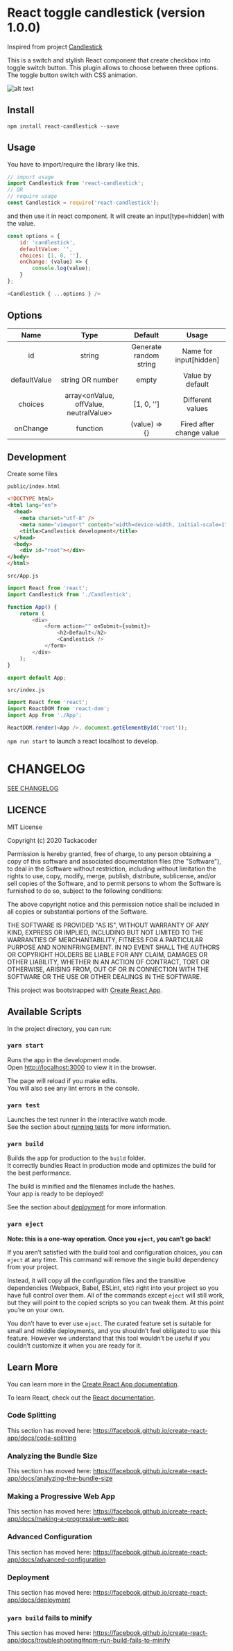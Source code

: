 # React toggle candlestick (version 1.0.0)

Inspired from project [Candlestick](https://github.com/EdouardTack/candlestick)

This is a switch and stylish React component that create checkbox into toggle switch button. This plugin allows to choose between three options. The toggle button switch with CSS animation.

![alt text](./example.png "Candlestick position")

## Install

`npm install react-candlestick --save`

## Usage

You have to import/require the library like this.

```javascript
// import usage
import Candlestick from 'react-candlestick';
// OR
// require usage
const Candlestick = require('react-candlestick');
```

and then use it in react component. It will create an input[type=hidden] with the value.

```javascript
const options = {
    id: 'candlestick',
    defaultValue: '',
    choices: [1, 0, ''],
    onChange: (value) => {
        console.log(value);
    }
};

<Candlestick { ...options } />
```

## Options


| Name | Type | Default | Usage |
|:-----:|:-----:|:-----:|:-----:|
| id | string | Generate random string | Name for input[hidden] |
| defaultValue | string OR number | empty | Value by default |
| choices | array<onValue, offValue, neutralValue> | [1, 0, ''] | Different values |
| onChange | function | (value) => {} | Fired after change value |



## Development

Create some files

`public/index.html`
```html
<!DOCTYPE html>
<html lang="en">
  <head>
    <meta charset="utf-8" />
    <meta name="viewport" content="width=device-width, initial-scale=1" />
    <title>Candlestick development</title>
  </head>
  <body>
    <div id="root"></div>
</body>
</html>
```

`src/App.js`
```javascript
import React from 'react';
import Candlestick from './Candlestick';

function App() {
    return (
        <div>
            <form action="" onSubmit={submit}>
                <h2>Default</h2>
                <Candlestick />
            </form>
        </div>
    );
}

export default App;

```

`src/index.js`
```javascript
import React from 'react';
import ReactDOM from 'react-dom';
import App from './App';

ReactDOM.render(<App />, document.getElementById('root'));
```

`npm run start` to launch a react localhost to develop.

# CHANGELOG

[SEE CHANGELOG](./CHANGELOG.md)

## LICENCE

MIT License

Copyright (c) 2020 Tackacoder

Permission is hereby granted, free of charge, to any person obtaining a copy
of this software and associated documentation files (the "Software"), to deal
in the Software without restriction, including without limitation the rights
to use, copy, modify, merge, publish, distribute, sublicense, and/or sell
copies of the Software, and to permit persons to whom the Software is
furnished to do so, subject to the following conditions:

The above copyright notice and this permission notice shall be included in all
copies or substantial portions of the Software.

THE SOFTWARE IS PROVIDED "AS IS", WITHOUT WARRANTY OF ANY KIND, EXPRESS OR
IMPLIED, INCLUDING BUT NOT LIMITED TO THE WARRANTIES OF MERCHANTABILITY,
FITNESS FOR A PARTICULAR PURPOSE AND NONINFRINGEMENT. IN NO EVENT SHALL THE
AUTHORS OR COPYRIGHT HOLDERS BE LIABLE FOR ANY CLAIM, DAMAGES OR OTHER
LIABILITY, WHETHER IN AN ACTION OF CONTRACT, TORT OR OTHERWISE, ARISING FROM,
OUT OF OR IN CONNECTION WITH THE SOFTWARE OR THE USE OR OTHER DEALINGS IN THE
SOFTWARE.




This project was bootstrapped with [Create React App](https://github.com/facebook/create-react-app).

## Available Scripts

In the project directory, you can run:

### `yarn start`

Runs the app in the development mode.<br />
Open [http://localhost:3000](http://localhost:3000) to view it in the browser.

The page will reload if you make edits.<br />
You will also see any lint errors in the console.

### `yarn test`

Launches the test runner in the interactive watch mode.<br />
See the section about [running tests](https://facebook.github.io/create-react-app/docs/running-tests) for more information.

### `yarn build`

Builds the app for production to the `build` folder.<br />
It correctly bundles React in production mode and optimizes the build for the best performance.

The build is minified and the filenames include the hashes.<br />
Your app is ready to be deployed!

See the section about [deployment](https://facebook.github.io/create-react-app/docs/deployment) for more information.

### `yarn eject`

**Note: this is a one-way operation. Once you `eject`, you can’t go back!**

If you aren’t satisfied with the build tool and configuration choices, you can `eject` at any time. This command will remove the single build dependency from your project.

Instead, it will copy all the configuration files and the transitive dependencies (Webpack, Babel, ESLint, etc) right into your project so you have full control over them. All of the commands except `eject` will still work, but they will point to the copied scripts so you can tweak them. At this point you’re on your own.

You don’t have to ever use `eject`. The curated feature set is suitable for small and middle deployments, and you shouldn’t feel obligated to use this feature. However we understand that this tool wouldn’t be useful if you couldn’t customize it when you are ready for it.

## Learn More

You can learn more in the [Create React App documentation](https://facebook.github.io/create-react-app/docs/getting-started).

To learn React, check out the [React documentation](https://reactjs.org/).

### Code Splitting

This section has moved here: https://facebook.github.io/create-react-app/docs/code-splitting

### Analyzing the Bundle Size

This section has moved here: https://facebook.github.io/create-react-app/docs/analyzing-the-bundle-size

### Making a Progressive Web App

This section has moved here: https://facebook.github.io/create-react-app/docs/making-a-progressive-web-app

### Advanced Configuration

This section has moved here: https://facebook.github.io/create-react-app/docs/advanced-configuration

### Deployment

This section has moved here: https://facebook.github.io/create-react-app/docs/deployment

### `yarn build` fails to minify

This section has moved here: https://facebook.github.io/create-react-app/docs/troubleshooting#npm-run-build-fails-to-minify
